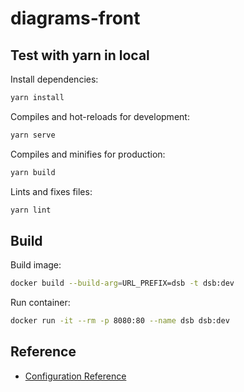 # diagrams-front

## Test with yarn in local

Install dependencies:

```bash
yarn install
```

Compiles and hot-reloads for development:

```bash
yarn serve
```

Compiles and minifies for production:

```bash
yarn build
```

Lints and fixes files:

```bash
yarn lint
```

## Build

Build image:

```bash
docker build --build-arg=URL_PREFIX=dsb -t dsb:dev
```

Run container:

```bash
docker run -it --rm -p 8080:80 --name dsb dsb:dev
```

## Reference

- [Configuration Reference](https://cli.vuejs.org/config/)
